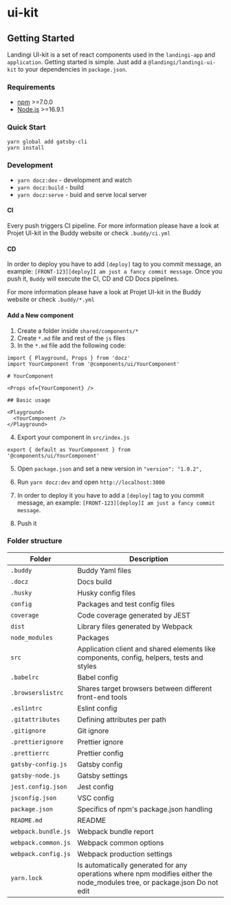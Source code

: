 # ui-kit

## Getting Started

Landingi UI-kit is a set of react components used in the `landingi-app` and `application`.
Getting started is simple. Just add a `@landingi/landingi-ui-kit` to your dependencies in `package.json`.

### Requirements

- [npm](https://www.npmjs.com/get-npm) >=7.0.0
- [Node.js](https://nodejs.org/en/download/) >=16.9.1

### Quick Start

```
yarn global add gatsby-cli
yarn install
```

### Development

- `yarn docz:dev` - development and watch
- `yarn docz:build` - build
- `yarn docz:serve` - buid and serve local server

#### CI

Every push triggers CI pipeline. For more information please have a look at Projet UI-kit in the Buddy website or check `.buddy/ci.yml`

#### CD

In order to deploy you have to add `[deploy]` tag to you commit message, an example: `[FRONT-123][deploy]I am just a fancy commit message`. Once you push it, `Buddy` will execute the CI, CD and CD Docs pipelines.

For more information please have a look at Projet UI-kit in the Buddy website or check `.buddy/*.yml`

#### Add a New component

1. Create a folder inside `shared/components/*`
2. Create `*.md` file and rest of the `js` files
3. In the `*.md` file add the following code:

```
import { Playground, Props } from 'docz'
import YourComponent from '@components/ui/YourComponent'

# YourComponent

<Props of={YourComponent} />

## Basic usage

<Playground>
  <YourComponent />
</Playground>
```

4. Export your component in `src/index.js`

```
export { default as YourComponent } from '@components/ui/YourComponent'
```

5. Open `package.json` and set a new version in `"version": "1.0.2",`

6. Run `yarn docz:dev` and open `http://localhost:3000`

7. In order to deploy it you have to add a `[deploy]` tag to you commit message, an example: `[FRONT-123][deploy]I am just a fancy commit message`.

8. Push it



### Folder structure

Folder                      | Description
------------------          | -----------
`.buddy`                    | Buddy Yaml files
`.docz`                     | Docs build
`.husky`                    | Husky config files
`config`                    | Packages and test config files
`coverage`                  | Code coverage generated by JEST
`dist`                      | Library files generated by Webpack
`node_modules`              | Packages
`src`                       | Application client and shared elements like components, config, helpers, tests and styles
`.babelrc`                  | Babel config
`.browserslistrc`           | Shares target browsers between different front-end tools
`.eslintrc`                 | Eslint config
`.gitattributes`            | Defining attributes per path
`.gitignore`                | Git ignore
`.prettierignore`           | Prettier ignore
`.prettierrc`               | Prettier config
`gatsby-config.js`          | Gatsby config
`gatsby-node.js`            | Gatsby settings
`jest.config.json`          | Jest config
`jsconfig.json`             | VSC config
`package.json`              | Specifics of npm's package.json handling
`README.md`                 | README
`webpack.bundle.js`  | Webpack bundle report
`webpack.common.js`         | Webpack common options
`webpack.config.js`         | Webpack production settings
`yarn.lock`                 | Is automatically generated for any operations where npm modifies either the node_modules  tree, or package.json Do not edit
